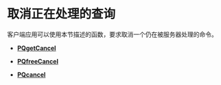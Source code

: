 # 取消正在处理的查询

客户端应用可以使用本节描述的函数，要求取消一个仍在被服务器处理的命令。

-   **[PQgetCancel](PQgetCancel.md)**

-   **[PQfreeCancel](PQfreeCancel.md)**

-   **[PQcancel](PQcancel.md)**
